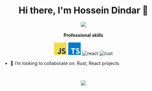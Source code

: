 <h1 align="center">Hi there, I'm Hossein Dindar 👋</h1>

<p align="center">
 <a href="https://www.linkedin.com/in/hossein-dindar/" target="_blank">
  <img src="https://img.icons8.com/fluent/48/000000/linkedin.png" />
 </a>
</p>

<p align="center"> 
 <strong>
  Professional skills
  </strong>
</p>

<p align="center"> 
  <img src="https://raw.githubusercontent.com/devicons/devicon/master/icons/javascript/javascript-original.svg" alt="javascript" width="40" height="40" />
  <img src="https://raw.githubusercontent.com/devicons/devicon/master/icons/typescript/typescript-original.svg" alt="typescript" width="40" height="40" />
  <img src="https://blog.novoda.com/content/images/2018/08/1024px-React-icon.svg.png" alt="react" width="60" height="60" />
  <img src="https://upload.wikimedia.org/wikipedia/commons/thumb/d/d5/Rust_programming_language_black_logo.svg/1024px-Rust_programming_language_black_logo.svg.png" alt="rust" width="40" height="40" />
</p>

- 👯 I’m looking to collaborate on: Rust, React projects
</br>

<p align="center">
 <a href="#" alt="Hossein Dindar's github stats">
  <img src="https://github-readme-stats.vercel.app/api?username=hosseind88&theme=tokyonight&show_icons=true" />
 </a>
</p>
